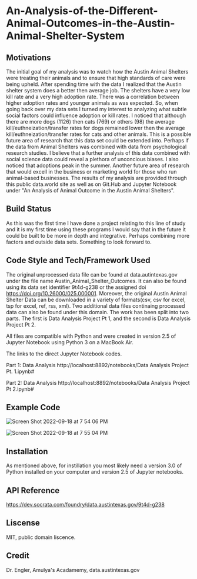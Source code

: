 # An-Analysis-of-the-Different-Animal-Outcomes-in-the-Austin-Animal-Shelter-System

## Motivations
The initial goal of my analysis was to watch how the Austin Animal Shelters were treating their animals and to ensure that high standards of care were being upheld. After spending time with the data I realized that the Austin shelter system does a better then average job. The shelters have a very low kill rate and a very high adoption rate. There was a correlation between higher adoption rates and younger animals as was expected. So, when going back over my data sets I turned my interest to analyzing what subtle social factors could influence adoption or kill rates. I noticed that although there are more dogs (1126) then cats (769) or others (98) the average kill/euthneization/transfer rates for dogs remained lower then the average kill/euthneization/transfer rates for cats and other animals. This is a possible future area of research that this data set could be extended into. Perhaps if the data from Animal Shelters was combined with data from psychological research studies. I believe that a further analysis of this data combined with social science data could reveal a plethora of unconcious biases. I also noticed that adoptions peak in the summer. Another future area of research that would excell in the business or marketing world for those who run animal-based businesses. The results of my analysis are provided through this public data.world site as well as on Git.Hub and Jupyter Notebook under "An Analysis of Animal Outcome in the Austin Animal Shelters".

## Build Status
As this was the first time I have done a project relating to this line of study and it is my first time using these programs I would say that in the future it could be built to be more in depth and integrative. Perhaps combining more factors and outside data sets. Something to look forward to. 

## Code Style and Tech/Framework Used
The original unprocessed data file can be found at data.autintexas.gov under the file name Austin_Animal_Shelter_Outcomes. It can also be found using its data set identifier 9t4d-g238 or the assigned doi https://doi.org/10.26000/025.000001. Moreover, the original Austin Animal Shelter Data can be downloaded in a variety of formats(csv, csv for excel, tsp for excel, ref, rss, xml). Two additional data files continaing processed data can also be found under this domain. The work has been split into two parts. The first is Data Analysis Project Pt 1, and the second is Data Analysis Project Pt 2. 

All files are compatible with Python and were created in version 2.5 of Jupyter Notebook using Python 3 on a MacBook Air.  


The links to the direct Jupyter Notebook codes. 

Part 1: Data Analysis http://localhost:8892/notebooks/Data Analysis Project Pt. 1.ipynb#

Part 2: Data Analysis http://localhost:8892/notebooks/Data Analysis Project Pt 2.ipynb#

## Example Code
![Screen Shot 2022-09-18 at 7 54 06 PM](https://user-images.githubusercontent.com/113537319/191021846-9f4078ea-87bf-4b7c-99cf-4b16098fe0b5.png)

![Screen Shot 2022-09-18 at 7 55 04 PM](https://user-images.githubusercontent.com/113537319/191022006-aec3acc5-1b3f-41b0-b8bb-9f75f5a2881e.png)

## Installation

As mentioned above, for instillation you most likely need a version 3.0 of Python installed on your computer and version 2.5 of Jupyter notebooks. 

## API Reference

https://dev.socrata.com/foundry/data.austintexas.gov/9t4d-g238

## Liscense 

MIT, public domain liscence. 

## Credit

Dr. Engler, Amulya's Acadamemy, data.austintexas.gov
